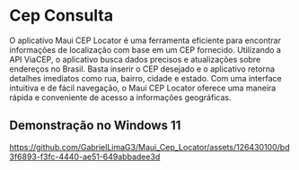 # Cep Consulta

O aplicativo Maui CEP Locator é uma ferramenta eficiente para encontrar informações de localização com base em um CEP fornecido. Utilizando a API ViaCEP, o aplicativo busca dados precisos e atualizações sobre endereços no Brasil. Basta inserir o CEP desejado e o aplicativo retorna detalhes imediatos como rua, bairro, cidade e estado. Com uma interface intuitiva e de fácil navegação, o Maui CEP Locator oferece uma maneira rápida e conveniente de acesso a informações geográficas.

## Demonstração no Windows 11

https://github.com/GabrielLimaG3/Maui_Cep_Locator/assets/126430100/bd3f6893-f3fc-4440-ae51-649abbadee3d

